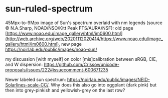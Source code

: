 # sun-ruled-spectrum
45Mpx-to-9Mpx image of Sun's spectrum overlaid with nm legends (source © N.A.Sharp, NOAO/NSO/Kitt Peak FTS/AURA/NSF): old page [https://www.noao.edu/image_gallery/html/im0600.html](http://web.archive.org/web/20201112020414/https://www.noao.edu/image_gallery/html/im0600.html), new page https://noirlab.edu/public/images/noao-sun/

my discussion [with myself] on color [mis]calibration between sRGB, CIE, and W dispersion: https://github.com/Crissov/unicode-proposals/issues/222#issuecomment-600671235

Newer labeled sun spectrum: https://noirlab.edu/public/images/NEID-Solarlines-scale-CC/.  Why does this also go into eggplant (dark pink) but then into grey-pinkish and yellowish-grey on the last row?
